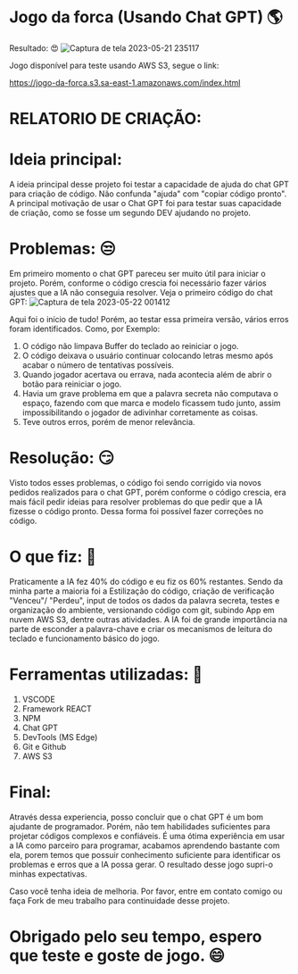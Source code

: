 # Jogo da forca (Usando Chat GPT) :earth_americas:

Resultado: :heart_eyes:
![Captura de tela 2023-05-21 235117](https://github.com/ViniciusBandeira97/Jogo-da-forca---Chat-GPT/assets/97644828/74aa15d5-e595-48d2-aae1-48869d901af8)

Jogo disponível para teste usando AWS S3, segue o link:

https://jogo-da-forca.s3.sa-east-1.amazonaws.com/index.html

# RELATORIO DE CRIAÇÃO:

# Ideia principal:
A ideia principal desse projeto foi testar a capacidade de ajuda do chat GPT para criação de código. Não confunda "ajuda" com "copiar código pronto". A principal motivação de usar o Chat GPT foi para testar suas capacidade de criação, como se fosse um segundo DEV ajudando no projeto.

# Problemas: :unamused:
Em primeiro momento o chat GPT pareceu ser muito útil para iniciar o projeto. Porém, conforme o código crescia foi necessário fazer vários ajustes que a IA não conseguia resolver. 
Veja o primeiro código do chat GPT:
![Captura de tela 2023-05-22 001412](https://github.com/ViniciusBandeira97/Jogo-da-forca---Chat-GPT/assets/97644828/a3b13d2f-5fba-47a2-9080-67ac1f3b4547)

Aqui foi o início de tudo! Porém, ao testar essa primeira versão, vários erros foram identificados. 
Como, por Exemplo:
1) O código não limpava Buffer do teclado ao reiniciar o jogo.
2) O código deixava o usuário continuar colocando letras mesmo após acabar o número de tentativas possíveis.
3) Quando jogador acertava ou errava, nada acontecia além de abrir o botão para reiniciar o jogo.
4) Havia um grave problema em que a palavra secreta não computava o espaço, fazendo com que marca e modelo ficassem tudo junto, assim impossibilitando o jogador de adivinhar corretamente as coisas.
5) Teve outros erros, porém de menor relevância.

# Resolução: :smirk:
Visto todos esses problemas, o código foi sendo corrigido via novos pedidos realizados para o chat GPT, porém conforme o código crescia, era mais fácil pedir ideias para resolver problemas do que pedir que a IA fizesse o código pronto.
Dessa forma foi possível fazer correções no código.

# O que fiz: :rocket:
Praticamente a IA fez 40% do código e eu fiz os 60% restantes. Sendo da minha parte a maioria foi a Estilização do código, criação de verificação "Venceu"/ "Perdeu", input de todos os dados da palavra secreta, testes e organização do ambiente, versionando código com git, subindo App em nuvem AWS S3, dentre outras atividades.
A IA foi de grande importância na parte de esconder a palavra-chave e criar os mecanismos de leitura do teclado e funcionamento básico do jogo.

# Ferramentas utilizadas: :wrench:
1) VSCODE
2) Framework REACT
3) NPM
4) Chat GPT
5) DevTools (MS Edge)
6) Git e Github
7) AWS S3

# Final:
Através dessa experiencia, posso concluir que o chat GPT é um bom ajudante de programador. Porém, não tem habilidades suficientes para projetar códigos complexos e confiáveis. 
É uma ótima experiência em usar a IA como parceiro para programar, acabamos aprendendo bastante com ela, porem temos que possuir conhecimento suficiente para identificar os problemas e erros que a IA possa gerar.
O resultado desse jogo supri-o minhas expectativas. 

Caso você tenha ideia de melhoria. Por favor, entre em contato comigo ou faça Fork de meu trabalho para continuidade desse projeto.

# Obrigado pelo seu tempo, espero que teste e goste de jogo. :smile:
